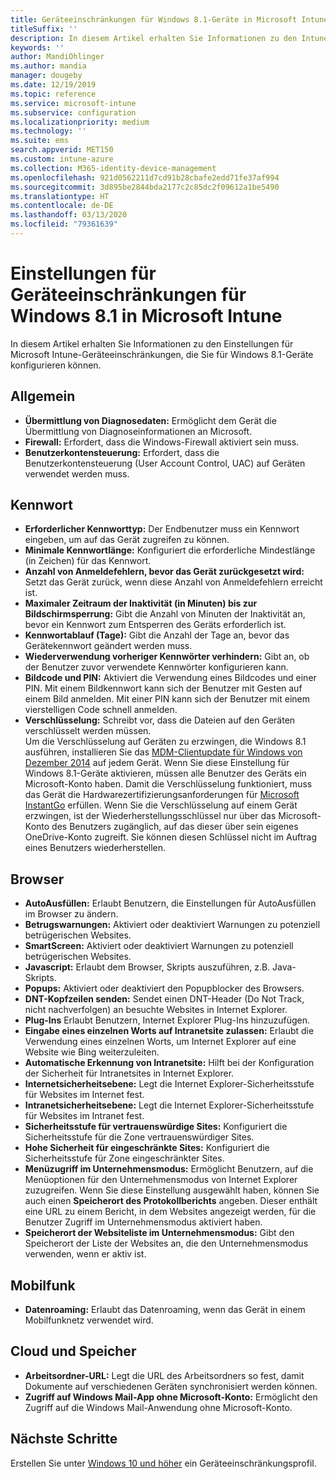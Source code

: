 ```yaml
---
title: Geräteeinschränkungen für Windows 8.1-Geräte in Microsoft Intune – Azure | Microsoft-Dokumentation
titleSuffix: ''
description: In diesem Artikel erhalten Sie Informationen zu den Intune-Einstellungen zur Steuerung von Geräteeinstellungen und -funktionen auf Windows 8.1-Geräten.
keywords: ''
author: MandiOhlinger
ms.author: mandia
manager: dougeby
ms.date: 12/19/2019
ms.topic: reference
ms.service: microsoft-intune
ms.subservice: configuration
ms.localizationpriority: medium
ms.technology: ''
ms.suite: ems
search.appverid: MET150
ms.custom: intune-azure
ms.collection: M365-identity-device-management
ms.openlocfilehash: 921d0562211d7cd91b28cbafe2edd71fe37af994
ms.sourcegitcommit: 3d895be2844bda2177c2c85dc2f09612a1be5490
ms.translationtype: HT
ms.contentlocale: de-DE
ms.lasthandoff: 03/13/2020
ms.locfileid: "79361639"
---
```

# <a name="microsoft-intune-windows-81-device-restriction-settings"></a>Einstellungen für Geräteeinschränkungen für Windows 8.1 in Microsoft Intune

In diesem Artikel erhalten Sie Informationen zu den Einstellungen für Microsoft Intune-Geräteeinschränkungen, die Sie für Windows 8.1-Geräte konfigurieren können.

## <a name="general"></a>Allgemein

- **Übermittlung von Diagnosedaten:** Ermöglicht dem Gerät die Übermittlung von Diagnoseinformationen an Microsoft.
- **Firewall:** Erfordert, dass die Windows-Firewall aktiviert sein muss.
- **Benutzerkontensteuerung:** Erfordert, dass die Benutzerkontensteuerung (User Account Control, UAC) auf Geräten verwendet werden muss.

## <a name="password"></a>Kennwort
- **Erforderlicher Kennworttyp:** Der Endbenutzer muss ein Kennwort eingeben, um auf das Gerät zugreifen zu können.
- **Minimale Kennwortlänge:** Konfiguriert die erforderliche Mindestlänge (in Zeichen) für das Kennwort.
- **Anzahl von Anmeldefehlern, bevor das Gerät zurückgesetzt wird:** Setzt das Gerät zurück, wenn diese Anzahl von Anmeldefehlern erreicht ist.
- **Maximaler Zeitraum der Inaktivität (in Minuten) bis zur Bildschirmsperrung:** Gibt die Anzahl von Minuten der Inaktivität an, bevor ein Kennwort zum Entsperren des Geräts erforderlich ist.
- **Kennwortablauf (Tage):** Gibt die Anzahl der Tage an, bevor das Gerätekennwort geändert werden muss.
- **Wiederverwendung vorheriger Kennwörter verhindern:** Gibt an, ob der Benutzer zuvor verwendete Kennwörter konfigurieren kann.
- **Bildcode und PIN:** Aktiviert die Verwendung eines Bildcodes und einer PIN. Mit einem Bildkennwort kann sich der Benutzer mit Gesten auf einem Bild anmelden. Mit einer PIN kann sich der Benutzer mit einem vierstelligen Code schnell anmelden.
- **Verschlüsselung:** Schreibt vor, dass die Dateien auf den Geräten verschlüsselt werden müssen.<br>Um die Verschlüsselung auf Geräten zu erzwingen, die Windows 8.1 ausführen, installieren Sie das [MDM-Clientupdate für Windows von Dezember 2014](https://support.microsoft.com/kb/3013816) auf jedem Gerät.
Wenn Sie diese Einstellung für Windows 8.1-Geräte aktivieren, müssen alle Benutzer des Geräts ein Microsoft-Konto haben.
Damit die Verschlüsselung funktioniert, muss das Gerät die Hardwarezertifizierungsanforderungen für [Microsoft InstantGo](https://blogs.windows.com/windowsexperience/2014/06/19/instantgo-a-better-way-to-sleep/#IBHULcTfI4PokO8X.97) erfüllen.
Wenn Sie die Verschlüsselung auf einem Gerät erzwingen, ist der Wiederherstellungsschlüssel nur über das Microsoft-Konto des Benutzers zugänglich, auf das dieser über sein eigenes OneDrive-Konto zugreift. Sie können diesen Schlüssel nicht im Auftrag eines Benutzers wiederherstellen. 

## <a name="browser"></a>Browser
- **AutoAusfüllen:** Erlaubt Benutzern, die Einstellungen für AutoAusfüllen im Browser zu ändern.
- **Betrugswarnungen:** Aktiviert oder deaktiviert Warnungen zu potenziell betrügerischen Websites.
- **SmartScreen:** Aktiviert oder deaktiviert Warnungen zu potenziell betrügerischen Websites.
- **Javascript:** Erlaubt dem Browser, Skripts auszuführen, z.B. Java-Skripts.
- **Popups:** Aktiviert oder deaktiviert den Popupblocker des Browsers.
- **DNT-Kopfzeilen senden:** Sendet einen DNT-Header (Do Not Track, nicht nachverfolgen) an besuchte Websites in Internet Explorer.
- **Plug-Ins** Erlaubt Benutzern, Internet Explorer Plug-Ins hinzuzufügen.
- **Eingabe eines einzelnen Worts auf Intranetsite zulassen:** Erlaubt die Verwendung eines einzelnen Worts, um Internet Explorer auf eine Website wie Bing weiterzuleiten.
- **Automatische Erkennung von Intranetsite:** Hilft bei der Konfiguration der Sicherheit für Intranetsites in Internet Explorer.
- **Internetsicherheitsebene:** Legt die Internet Explorer-Sicherheitsstufe für Websites im Internet fest.
- **Intranetsicherheitsebene:** Legt die Internet Explorer-Sicherheitsstufe für Websites im Intranet fest.
- **Sicherheitsstufe für vertrauenswürdige Sites:** Konfiguriert die Sicherheitsstufe für die Zone vertrauenswürdiger Sites.
- **Hohe Sicherheit für eingeschränkte Sites:** Konfiguriert die Sicherheitsstufe für Zone eingeschränkter Sites.
- **Menüzugriff im Unternehmensmodus:** Ermöglicht Benutzern, auf die Menüoptionen für den Unternehmensmodus von Internet Explorer zuzugreifen.
Wenn Sie diese Einstellung ausgewählt haben, können Sie auch einen **Speicherort des Protokollberichts** angeben. Dieser enthält eine URL zu einem Bericht, in dem Websites angezeigt werden, für die Benutzer Zugriff im Unternehmensmodus aktiviert haben.
- **Speicherort der Websiteliste im Unternehmensmodus:** Gibt den Speicherort der Liste der Websites an, die den Unternehmensmodus verwenden, wenn er aktiv ist.

## <a name="cellular"></a>Mobilfunk
- **Datenroaming:** Erlaubt das Datenroaming, wenn das Gerät in einem Mobilfunknetz verwendet wird.

## <a name="cloud-and-storage"></a>Cloud und Speicher
- **Arbeitsordner-URL:** Legt die URL des Arbeitsordners so fest, damit Dokumente auf verschiedenen Geräten synchronisiert werden können.
- **Zugriff auf Windows Mail-App ohne Microsoft-Konto:** Ermöglicht den Zugriff auf die Windows Mail-Anwendung ohne Microsoft-Konto.

## <a name="next-steps"></a>Nächste Schritte

Erstellen Sie unter [Windows 10 und höher](device-restrictions-windows-10.md) ein Geräteeinschränkungsprofil.
